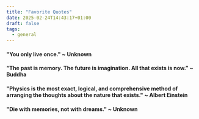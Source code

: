 ```yaml
---
title: "Favorite Quotes"
date: 2025-02-24T14:43:17+01:00
draft: false
tags: 
  - general
---
```


#### "You only live once." ~ Unknown

#### “The past is memory. The future is imagination. All that exists is now.” ~ Buddha

#### "Physics is the most exact, logical, and comprehensive method of arranging the thoughts about the nature that exists." ~ Albert Einstein

#### "Die with memories, not with dreams." ~ Unknown

